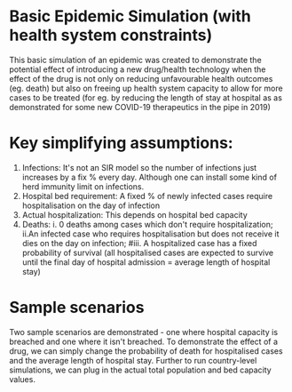 Basic Epidemic Simulation (with health system constraints)
==========================================================

This basic simulation of an epidemic was created to demonstrate the potential effect of introducing a new drug/health technology when the effect of the drug is
not only on reducing unfavourable health outcomes (eg. death) but also on freeing up health system capacity to allow for more cases to be treated (for eg.
by reducing the length of stay at hospital as as demonstrated for some new COVID-19 therapeutics in the pipe in 2019)

Key simplifying assumptions:
==========================================================
1. Infections: It's not an SIR model so the number of infections just increases by a fix % every day. Although one can install some kind of herd immunity limit on infections. 
2. Hospital bed requirement: A fixed % of newly infected cases require hospitalisation on the day of infection
3. Actual hospitalization: This depends on hospital bed capacity
4. Deaths: i. 0 deaths among cases which don't require hospitalization; 
ii.An infected case who requires hospitalisation but does not receive it dies on the day on infection; 
#iii. A hospitalized case has a fixed probability of survival (all hospitalised cases are expected to survive until the final day of hospital admission = average length of hospital stay)

Sample scenarios
==========================================================
Two sample scenarios are demonstrated - one where hospital capacity is breached and one where it isn't breached. 
To demonstrate the effect of a drug, we can simply change the probability of death for hospitalised cases and the average length of hospital stay. 
Further to run country-level simulations, we can plug in the actual total population and bed capacity values. 

